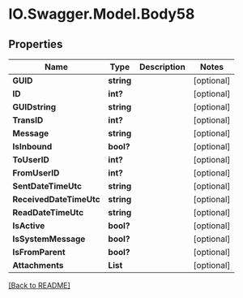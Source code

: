 # IO.Swagger.Model.Body58
## Properties

Name | Type | Description | Notes
------------ | ------------- | ------------- | -------------
**GUID** | **string** |  | [optional] 
**ID** | **int?** |  | [optional] 
**GUIDstring** | **string** |  | [optional] 
**TransID** | **int?** |  | [optional] 
**Message** | **string** |  | [optional] 
**IsInbound** | **bool?** |  | [optional] 
**ToUserID** | **int?** |  | [optional] 
**FromUserID** | **int?** |  | [optional] 
**SentDateTimeUtc** | **string** |  | [optional] 
**ReceivedDateTimeUtc** | **string** |  | [optional] 
**ReadDateTimeUtc** | **string** |  | [optional] 
**IsActive** | **bool?** |  | [optional] 
**IsSystemMessage** | **bool?** |  | [optional] 
**IsFromParent** | **bool?** |  | [optional] 
**Attachments** | **List** |  | [optional] 

 [[Back to README]](../README.md)

